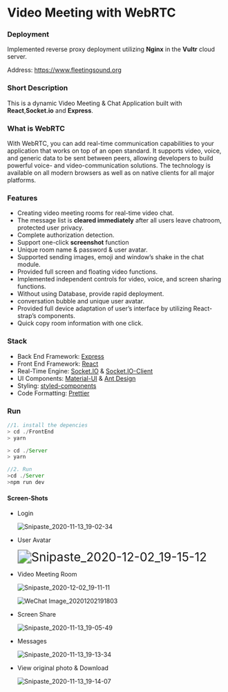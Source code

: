# Video Meeting with WebRTC



### Deployment

Implemented reverse proxy deployment utilizing **Nginx** in the **Vultr** cloud server. 

Address: https://www.fleetingsound.org



### Short Description

This is a dynamic Video Meeting & Chat Application built with **React**,**Socket.io** and **Express**.



### What is WebRTC

With WebRTC, you can add real-time communication capabilities to your application that works on top of an open standard. It supports video, voice, and generic data to be sent between peers, allowing developers to build powerful voice- and video-communication solutions. The technology is available on all modern browsers as well as on native clients for all major platforms. 



### Features

- Creating video meeting rooms for real-time video chat.
- The message list is **cleared immediately** after all users leave chatroom, protected user privacy.
- Complete authorization detection.
- Support one-click **screenshot** function
- Unique room name & password & user avatar. 
- Supported sending images, emoji and window’s shake in the chat module. 
- Provided full screen and floating video functions.
- Implemented independent controls for video, voice, and screen sharing functions.
- Without using Database, provide rapid deployment.
- conversation bubble and  unique user avatar.
- Provided full device adaptation of user’s interface by utilizing React-strap’s components.
- Quick copy room information with one click.





### Stack

- Back End Framework: [Express](https://expressjs.com/)
- Front End Framework: [React](https://reactjs.org/)
- Real-Time Engine: [Socket.IO](https://www.npmjs.com/package/socket.io) & [Socket.IO-Client](https://www.npmjs.com/package/socket.io-client) 
- UI Components: [Material-UI](https://material-ui.com/) & [Ant Design](https://ant.design/components/overview/)
- Styling: [styled-components](https://styled-components.com/)
- Code Formatting: [Prettier](https://prettier.io/)



### Run

```js
//1. install the depencies
> cd ./FrontEnd 
> yarn

> cd ./Server
> yarn

//2. Run 
>cd ./Server
>npm run dev  
```





#### Screen-Shots

+ Login 

  ![Snipaste_2020-11-13_19-02-34](README.assets/Snipaste_2020-11-13_19-02-34.png)

+ User Avatar

  <img src="README.assets/Snipaste_2020-12-02_19-15-12.png" alt="Snipaste_2020-12-02_19-15-12" style="zoom:200%;" />



+ Video Meeting Room

  ![Snipaste_2020-12-02_19-11-11](README.assets/Snipaste_2020-12-02_19-11-11.png)
  
  <img src="README.assets/WeChat Image_20201202191803.jpg" alt="WeChat Image_20201202191803"  />

+ Screen Share

  ![Snipaste_2020-11-13_19-05-49](README.assets/Snipaste_2020-11-13_19-05-49.png)

+ Messages

  ![Snipaste_2020-11-13_19-13-34](README.assets/Snipaste_2020-11-13_19-13-34.png)



+ View original photo & Download

  ![Snipaste_2020-11-13_19-14-07](README.assets/Snipaste_2020-11-13_19-14-07.png)




